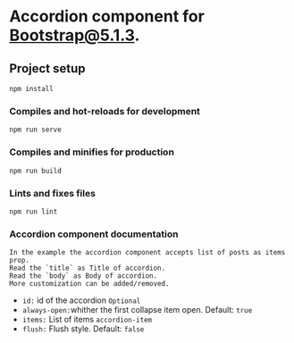 # Accordion component for Bootstrap@5.1.3.

## Project setup
```
npm install
```

### Compiles and hot-reloads for development
```
npm run serve
```

### Compiles and minifies for production
```
npm run build
```

### Lints and fixes files
```
npm run lint
```



### Accordion component documentation
```
In the example the accordion component accepts list of posts as items prop.
Read the `title` as Title of accordion.
Read the `body` as Body of accordion.
More customization can be added/removed.
```
* `id:` id of the accordion `Optional`
* `always-open:`whither the first collapse item open. Default: `true`
* `items:` List of items `accordion-item`
* `flush:` Flush style. Default: `false`

